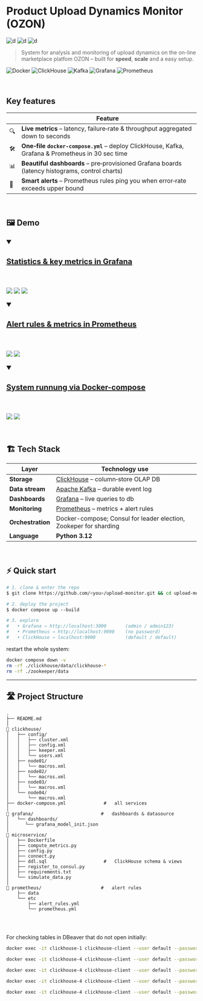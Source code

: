 # Product Upload Dynamics Monitor (OZON)

![d](https://img.shields.io/badge/language-python_3\.12-blue)
![d](https://img.shields.io/badge/contributors-1_-green)
![d](https://img.shields.io/badge/group-232–1_-pink)

> System for analysis and monitoring of upload dynamics on the on-line marketplace platfom OZON – built for **speed**, **scale** and a easy setup.
> 
![Docker](https://img.shields.io/badge/—-Docker-blue?logo=docker)
![ClickHouse](https://img.shields.io/badge/—-ClickHouse-yellow?logo=clickhouse)
![Kafka](https://img.shields.io/badge/—-Kafka-231f20?logo=apachekafka\&logoColor=white)
![Grafana](https://img.shields.io/badge/—-Grafana-f46800?logo=grafana\&logoColor=white)
![Prometheus](https://img.shields.io/badge/—-Prometheus-e6522c?logo=prometheus\&logoColor=white)


<br>

## Key features

|   | Feature                                                                                                  |
| --- | -------------------------------------------------------------------------------------------------------- |
| 🔍  | **Live metrics** – latency, failure‑rate & throughput aggregated down to seconds                         |
| 🛠️ | **One‑file `docker‑compose.yml`** – deploy ClickHouse, Kafka, Grafana & Prometheus in 30 sec time |
| 📊  | **Beautiful dashboards** – pre‑provisioned Grafana boards (latency histograms, control charts)           |
| 📣  | **Smart alerts** – Prometheus rules ping you when error‑rate exceeds upper bound                 |




<br>

##   🖼️ Demo


<details open>
<summary style="font-size: 20px; font-weight: 600; text-decoration: underline">

#### Statistics & key metrics in Grafana
</summary> <br />

  
![](demo/demo1.png)
![](demo/demo2.png)
![](demo/demo3.png)

</details>


<details open>
<summary style="font-size: 20px; font-weight: 600; text-decoration: underline">

#### Alert rules & metrics in Prometheus
</summary> <br />

![](demo/demo5.png)
![](demo/demo4.png)
</details>

<details open>
<summary style="font-size: 20px; font-weight: 600; text-decoration: underline">

#### System runnung via Docker-compose
</summary> <br />

![](demo/demo7.png)
![](demo/demo6.png)
</details>




<br>

## 🏗️ Tech Stack

| Layer             | Technology use                                                         |
| ----------------- | ------------------------------------------------------------------- |
| **Storage**     | [ClickHouse](https://clickhouse.com) – column‑store OLAP DB         |
| **Data stream**    | [Apache Kafka](https://kafka.apache.org) – durable event log        |
| **Dashboards**    | [Grafana](https://grafana.com) – live queries to db         |
| **Monitoring**    | [Prometheus](https://prometheus.io) – metrics + alert rules         |
| **Orchestration** | Docker-compose; Consul for leader election, Zookeper for sharding                      |
| **Language**      |  **Python 3.12** |


<br>

## ⚡ Quick start

```bash
# 1. clone & enter the repo
$ git clone https://github.com/<you>/upload‑monitor.git && cd upload‑monitor

# 2. deploy the project
$ docker compose up ‑‑build

# 3. explore
#   • Grafana → http://localhost:3000       (admin / admin123)
#   • Prometheus → http://localhost:9090    (no password)
#   • ClickHouse → localhost:9000           (default / default)
```

restart the whole system:
 ```bash 
docker compose down -v      
rm -rf ./clickhouse/data/clickhouse-*
rm -rf ./zookeeper/data
 ```

---

## 🛣️ Project Structure

```
.
├── README.md
│
📂 clickhouse/
│   ├── config/
│   │   ├── cluster.xml
│   │   ├── config.xml
│   │   ├── keeper.xml
│   │   └── users.xml
│   ├── node01/
│   │   └── macros.xml
│   ├── node02/
│   │   └── macros.xml
│   ├── node03/
│   │   └── macros.xml
│   └── node04/
│       └── macros.xml
├── docker-compose.yml              #   all services
│
📂 grafana/                         #   dashboards & datasource 
│   └── dashboards/
│      └── grafana_model_init.json
│
📂 microservice/
│   ├── Dockerfile
│   ├── compute_metrics.py
│   ├── config.py
│   ├── connect.py
│   ├── ddl.sql                     #   ClickHouse schema & views
│   ├── register_to_consul.py
│   ├── requirements.txt
│   └── simulate_data.py
│
📂 prometheus/                      #   alert rules
    ├── data
    └── etc
        ├── alert_rules.yml
        └── prometheus.yml


```



<br>


For checking tables in DBeaver that do not open initially:

 ```bash 
docker exec -it clickhouse-1 clickhouse-client --user default --password default --query "SELECT _shard_num, count() FROM item_upload.attempt_create_time_all GROUP BY _shard_num"\n
 ```

 ```bash 
docker exec -it clickhouse-4 clickhouse-client --user default --password default --query "SELECT * FROM item_upload.attempt_create_time_all LIMIT 10 FORMAT Vertical"
 ```
 ```bash  
 docker exec -it clickhouse-4 clickhouse-client --user default --password default --query "SELECT * FROM item_upload.attempt_create_time_all LIMIT 10"
 ```
 ```bash 
docker exec -it clickhouse-4 clickhouse-client --user default --password default --query "SELECT * FROM item_upload.company_statistic_all LIMIT 10"
 ```
 ```bash 
docker exec -it clickhouse-4 clickhouse-client --user default --password default --query "SELECT * FROM item_upload.company_statistic_daily_all LIMIT 10"
 ```